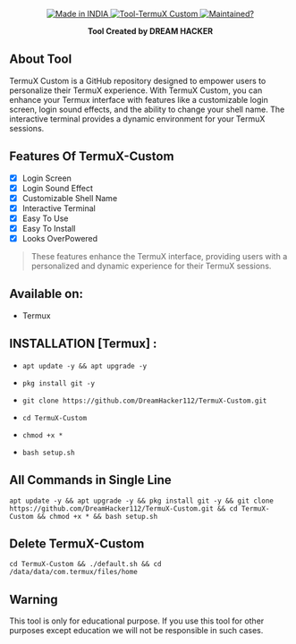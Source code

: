 <p align="center">
  <a href="https://bit.ly/3jPqXEB">
    <img title="Made in INDIA" src="https://img.shields.io/badge/MADE%20IN-INDIA-SCRIPT?colorA=%23ff8100&colorB=%23017e40&colorC=%23ff0000&style=for-the-badge">
  </a>
  <a href="https://bit.ly/3jPqXEB">
    <img title="Tool-TermuX Custom" src="https://img.shields.io/badge/Tool-TermuX_Custom-green.svg">
  </a>
  <a href="https://bit.ly/3jPqXEB">
    <img title="Maintained?" src="https://img.shields.io/badge/Maintained%3F-yes-green.svg">
  </a>
</p>
<p align="center">
  <strong>Tool Created by DREAM HACKER</strong></h3>

## About Tool
TermuX Custom is a GitHub repository designed to empower users to personalize their TermuX experience. With TermuX Custom, you can enhance your Termux interface with features like a customizable login screen, login sound effects, and the ability to change your shell name. The interactive terminal provides a dynamic environment for your TermuX sessions.

## Features Of TermuX-Custom
- [x] Login Screen
- [x] Login Sound Effect
- [x] Customizable Shell Name
- [x] Interactive Terminal
- [X] Easy To Use
- [X] Easy To Install
- [X] Looks OverPowered
> These features enhance the TermuX interface, providing users with a personalized and dynamic experience for their TermuX sessions.

## Available on:
 * Termux

## INSTALLATION [Termux] :

* `apt update -y && apt upgrade -y`

* `pkg install git -y`

* `git clone https://github.com/DreamHacker112/TermuX-Custom.git`

* `cd TermuX-Custom`

* `chmod +x *`

* `bash setup.sh`

## All Commands in Single Line
```
apt update -y && apt upgrade -y && pkg install git -y && git clone https://github.com/DreamHacker112/TermuX-Custom.git && cd TermuX-Custom && chmod +x * && bash setup.sh 
```
## Delete TermuX-Custom
```
cd TermuX-Custom && ./default.sh && cd /data/data/com.termux/files/home
```
## Warning
This tool is only for educational purpose. If you use this tool for other purposes except education we will not be responsible in such cases.
